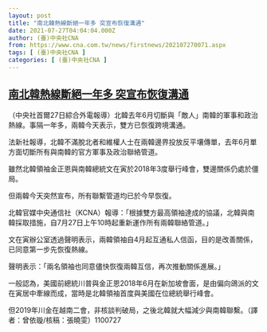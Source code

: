 ```yaml
---
layout: post
title: "南北韓熱線斷絕一年多 突宣布恢復溝通"
date: 2021-07-27T04:04:04.000Z
author: (臺)中央社CNA
from: https://www.cna.com.tw/news/firstnews/202107270071.aspx
tags: [ (臺)中央社CNA ]
categories: [ (臺)中央社CNA ]
---
```

<!--1627358644000-->
[南北韓熱線斷絕一年多 突宣布恢復溝通](https://www.cna.com.tw/news/firstnews/202107270071.aspx)
------

<div>
<div></div><div class="paragraph"><p>（中央社首爾27日綜合外電報導）北韓去年6月切斷與「敵人」南韓的軍事和政治熱線。事隔一年多，兩韓今天表示，雙方已恢復跨境溝通。</p><p>法新社報導，北韓不滿脫北者和維權人士在兩韓邊界投放反平壤傳單，去年6月單方面切斷所有與南韓的官方軍事及政治聯絡管道。</p><p>雖然北韓領袖金正恩與南韓總統文在寅於2018年3度舉行峰會，雙邊關係仍處於僵局。</p><p>但兩韓今天突然宣布，所有聯繫管道均已於今早恢復。</p><p>北韓官媒中央通信社（KCNA）報導：「根據雙方最高領袖達成的協議，北韓與南韓採取措施，自7月27日上午10時起重新運作所有兩韓聯絡管道。」</p><p>文在寅辦公室透過聲明表示，兩韓領袖自4月起互通私人信函，目的是改善關係，已同意第一步先恢復熱線。</p><p>聲明表示：「兩名領袖也同意儘快恢復兩韓互信，再次推動關係進展。」</p><p>一般認為，美國前總統川普與金正恩2018年6月在新加坡會面，是由偏向鴿派的文在寅居中牽線而成，當時是北韓領袖首度與美國在位總統舉行峰會。</p><p>但2019年川金在越南二會，非核談判破局，之後北韓就大幅減少與南韓聯繫。（譯者：曾依璇/核稿：張曉雯）1100727</p></div>
</div>
